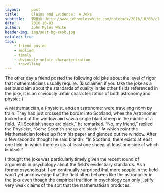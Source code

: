 ```yaml
---
layout:     post
title:      Claims and Evidence： A Joke
subtitle:   转载自：http://www.johnmyleswhite.com/notebook/2016/10/03/claims-and-evidence-a-joke/
date:       2016-10-03
author:     John Myles White
header-img: img/post-bg-cook.jpg
catalog: true
tags:
    - friend posted
    - replied
    - timely
    - obviously unfair characterization
    - travelling
---
```


The other day a friend posted the following old joke about the level of rigor that mathematicians usually require. (Disclaimer: if you take the joke as a serious claim about the standards of quality in the other fields referenced in the joke, it is an obviously unfair characterization of both astronomy and physics.)

> 
A Mathematician, a Physicist, and an astronomer were travelling north by train. They had just crossed the border into Scotland, when the Astronomer looked out of the window and saw a single black sheep in the middle of a field. “All Scottish sheep are black,” he remarked. “No, my friend,” replied the Physicist, “Some Scottish sheep are black.” At which point the Mathematician looked up from his paper and glanced out the window. After a few second’s thought he said blandly: “In Scotland, there exists at least one field, in which there exists at least one sheep, at least one side of which is black.”


I thought the joke was particularly timely given the recent round of arguments in psychology about the field’s evidentiary standards. As a former psychologist, I am continually surprised that more people in the field won’t yet acknowledge that the field often behaves like the astronomer in the joke even though the empirical tradition in psychology can only justify very weak claims of the sort that the mathematician produces.
